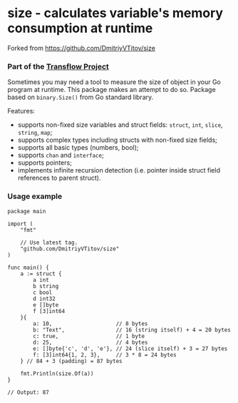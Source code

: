 # size - calculates variable's memory consumption at runtime
Forked from https://github.com/DmitriyVTitov/size

### Part of the [Transflow Project](http://transflow.ru/)

Sometimes you may need a tool to measure the size of object in your Go program at runtime. This package makes an attempt to do so. Package based on `binary.Size()` from Go standard library.

Features:
- supports non-fixed size variables and struct fields: `struct`, `int`, `slice`, `string`, `map`;
- supports complex types including structs with non-fixed size fields;
- supports all basic types (numbers, bool);
- supports `chan` and `interface`;
- supports pointers;
- implements infinite recursion detection (i.e. pointer inside struct field references to parent struct).

### Usage example

```
package main

import (
	"fmt"

	// Use latest tag.
	"github.com/DmitriyVTitov/size"
)

func main() {
	a := struct {
		a int
		b string
		c bool
		d int32
		e []byte
		f [3]int64
	}{
		a: 10,                    // 8 bytes
		b: "Text",                // 16 (string itself) + 4 = 20 bytes
		c: true,                  // 1 byte
		d: 25,                    // 4 bytes
		e: []byte{'c', 'd', 'e'}, // 24 (slice itself) + 3 = 27 bytes
		f: [3]int64{1, 2, 3},     // 3 * 8 = 24 bytes
	} // 84 + 3 (padding) = 87 bytes

	fmt.Println(size.Of(a))
}

// Output: 87
```
